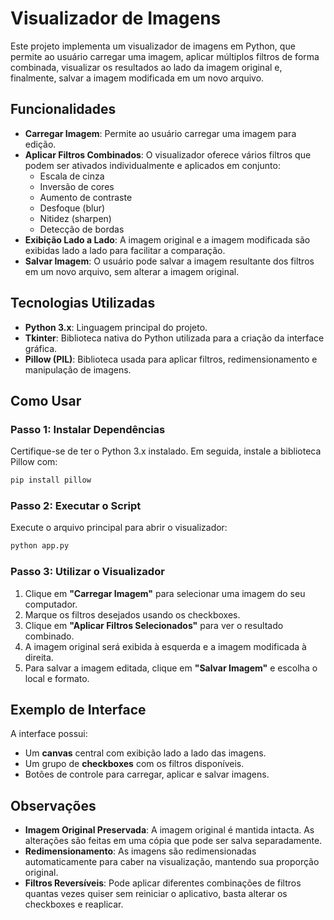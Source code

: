 # Visualizador de Imagens

Este projeto implementa um visualizador de imagens em Python, que permite ao usuário carregar uma imagem, aplicar múltiplos filtros de forma combinada, visualizar os resultados ao lado da imagem original e, finalmente, salvar a imagem modificada em um novo arquivo.

## Funcionalidades

- **Carregar Imagem**: Permite ao usuário carregar uma imagem para edição.
- **Aplicar Filtros Combinados**: O visualizador oferece vários filtros que podem ser ativados individualmente e aplicados em conjunto:
  - Escala de cinza
  - Inversão de cores
  - Aumento de contraste
  - Desfoque (blur)
  - Nitidez (sharpen)
  - Detecção de bordas
- **Exibição Lado a Lado**: A imagem original e a imagem modificada são exibidas lado a lado para facilitar a comparação.
- **Salvar Imagem**: O usuário pode salvar a imagem resultante dos filtros em um novo arquivo, sem alterar a imagem original.

## Tecnologias Utilizadas

- **Python 3.x**: Linguagem principal do projeto.
- **Tkinter**: Biblioteca nativa do Python utilizada para a criação da interface gráfica.
- **Pillow (PIL)**: Biblioteca usada para aplicar filtros, redimensionamento e manipulação de imagens.

## Como Usar

### Passo 1: Instalar Dependências

Certifique-se de ter o Python 3.x instalado. Em seguida, instale a biblioteca Pillow com:

```bash
pip install pillow
````

### Passo 2: Executar o Script

Execute o arquivo principal para abrir o visualizador:

```bash
python app.py
```

### Passo 3: Utilizar o Visualizador

1. Clique em **"Carregar Imagem"** para selecionar uma imagem do seu computador.
2. Marque os filtros desejados usando os checkboxes.
3. Clique em **"Aplicar Filtros Selecionados"** para ver o resultado combinado.
4. A imagem original será exibida à esquerda e a imagem modificada à direita.
5. Para salvar a imagem editada, clique em **"Salvar Imagem"** e escolha o local e formato.

## Exemplo de Interface

A interface possui:

* Um **canvas** central com exibição lado a lado das imagens.
* Um grupo de **checkboxes** com os filtros disponíveis.
* Botões de controle para carregar, aplicar e salvar imagens.

## Observações

* **Imagem Original Preservada**: A imagem original é mantida intacta. As alterações são feitas em uma cópia que pode ser salva separadamente.
* **Redimensionamento**: As imagens são redimensionadas automaticamente para caber na visualização, mantendo sua proporção original.
* **Filtros Reversíveis**: Pode aplicar diferentes combinações de filtros quantas vezes quiser sem reiniciar o aplicativo, basta alterar os checkboxes e reaplicar.
